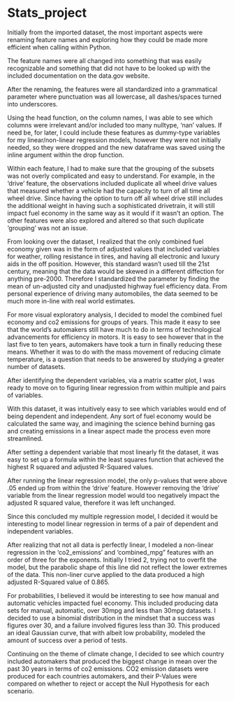 # Stats_project
Initially from the imported dataset, the most important aspects were renaming feature names and exploring how they could be made more efficient when calling within Python. 

The feature names were all changed into something that was easily recognizable and something that did not have to be looked up with the included documentation on the data.gov website. 

After the renaming, the features were all standardized into a grammatical parameter where punctuation was all lowercase, all dashes/spaces turned into underscores.  

Using the head function, on the column names, I was able to see which columns were irrelevant and/or included too many nulltype, ‘nan’ values. If need be, for later, I could include these features as dummy-type variables for my linear/non-linear regression models, however they were not initially needed, so they were dropped and the new dataframe was saved using the inline argument within the drop function.

Within each feature, I had to make sure that the grouping of the subsets was not overly complicated and easy to understand.  For example, in the ‘drive’  feature, the observations included duplicate all wheel drive values that measured whether a vehicle had the capacity to turn of all time all wheel drive. Since having the option to turn off all wheel drive still includes the additional weight in having such a sophisticated drivetrain, it will still impact fuel economy in the same way as it would if it wasn’t an option. The other features were also explored and altered so that such duplicate ‘grouping’ was not an issue. 

From looking over the dataset, I realized that the only combined fuel economy given was in the form of adjusted values that included variables for weather, rolling resistance in tires, and having all electronic and luxury aids in the off position. However, this standard wasn’t used till the 21st century, meaning that the data would be skewed in a different diffection for anything pre-2000. Therefore I standardized the parameter by finding the mean of un-adjusted city  and unadjusted highway fuel efficiency data. From personal experience of driving many automobiles, the data seemed to be much more in-line with real world estimates.

For more visual exploratory analysis,  I decided to model the combined fuel economy and co2 emissions for groups of years. This made it easy to see that the world’s automakers still have much to do in terms of technological advancements for efficiency in motors. It is easy to see however that in the last five to ten years, automakers have took a turn in finally reducing these means. Whether it was to do with the mass movement of reducing climate temperature, is a question that needs to be answered by studying a greater number of datasets.

After identifying the dependent variables, via a matrix scatter plot, I was ready to move on to figuring linear regression from within multiple and pairs of variables. 

With this dataset, it was intuitively easy to see which variables would end of being dependent and independent. Any sort of fuel economy would be calculated the same way, and imagining the science behind burning gas and creating emissions in a linear aspect made the process even more streamlined. 

After setting  a dependent variable that most linearly fit the dataset, it was easy to set up a formula within the least squares function that achieved the highest R squared and adjusted R-Squared values. 

After running the linear regression model,  the only p-values that were above .05 ended up from within the ‘drive’ feature. However removing the ‘drive’ variable from the linear regression model would too negatively impact the adjusted R squared value, therefore it was left unchanged. 

Since this concluded my multiple regression model, I decided it would be interesting to model linear regression in terms of a pair of dependent and independent variables. 

After realizing that not all data is perfectly linear, I modeled a non-linear regression in the ‘co2_emissions’ and ‘combined_mpg” features with an order of three for the exponents. Initially I tried 2,  trying not to overfit the model, but the parabolic shape of this line did not reflect the lower extremes of the data. This non-liner curve applied to the data produced a high adjusted R-Squared value of 0.865.

For probabilities, I believed it would be interesting to see how manual and automatic vehicles impacted fuel economy. This included producing  data sets for manual, automatic, over 30mpg and less than 30mpg datasets. I decided to use a binomial distribution in the mindset that a success was figures over 30, and a failure involved figures less than 30. This produced an ideal Gaussian curve, that with albeit low probability, modeled the amount of success over a period of tests.

Continuing on the theme of climate change, I decided to see which country included automakers that produced the biggest change in mean over the past 30 years in terms of co2 emissions.  CO2 emission datasets were produced for each countries automakers, and their P-Values were compared on whether to reject or accept the Null Hypothesis for each scenario. 
